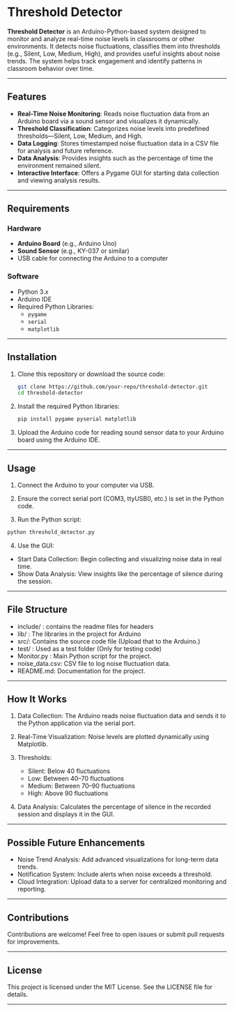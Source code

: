 # Threshold Detector

**Threshold Detector** is an Arduino-Python-based system designed to monitor and analyze real-time noise levels in classrooms or other environments. It detects noise fluctuations, classifies them into thresholds (e.g., Silent, Low, Medium, High), and provides useful insights about noise trends. The system helps track engagement and identify patterns in classroom behavior over time.

---

## Features

- **Real-Time Noise Monitoring**: Reads noise fluctuation data from an Arduino board via a sound sensor and visualizes it dynamically.
- **Threshold Classification**: Categorizes noise levels into predefined thresholds—Silent, Low, Medium, and High.
- **Data Logging**: Stores timestamped noise fluctuation data in a CSV file for analysis and future reference.
- **Data Analysis**: Provides insights such as the percentage of time the environment remained silent.
- **Interactive Interface**: Offers a Pygame GUI for starting data collection and viewing analysis results.

---

## Requirements

### Hardware
- **Arduino Board** (e.g., Arduino Uno)
- **Sound Sensor** (e.g., KY-037 or similar)
- USB cable for connecting the Arduino to a computer

### Software
- Python 3.x
- Arduino IDE
- Required Python Libraries:
  - `pygame`
  - `serial`
  - `matplotlib`

---

## Installation

1. Clone this repository or download the source code:
   ```bash
   git clone https://github.com/your-repo/threshold-detector.git
   cd threshold-detector
   ```

2. Install the required Python libraries:
   ```bash
   pip install pygame pyserial matplotlib
   ```  
3. Upload the Arduino code for reading sound sensor data to your Arduino board using the Arduino IDE.

---

## Usage

1. Connect the Arduino to your computer via USB.

2. Ensure the correct serial port (COM3, ttyUSB0, etc.) is set in the Python code.

3. Run the Python script:

```bash
python threshold_detector.py
```

4. Use the GUI:

- Start Data Collection: Begin collecting and visualizing noise data in real time.
- Show Data Analysis: View insights like the percentage of silence during the session.


---

## File Structure
- include/ : contains the readme files for headers
- lib/ : The libraries in the project for Arduino
- src/: Contains the source code file (Upload that to the Arduino.)
- test/ : Used as a test folder (Only for testing code)
- Monitor.py : Main Python script for the project.
- noise_data.csv: CSV file to log noise fluctuation data.
- README.md: Documentation for the project.

--- 

## How It Works
1. Data Collection: The Arduino reads noise fluctuation data and sends it to the Python application via the serial port.
2. Real-Time Visualization: Noise levels are plotted dynamically using Matplotlib.
3. Thresholds:
    - Silent: Below 40 fluctuations
    - Low: Between 40–70 fluctuations
    - Medium: Between 70–90 fluctuations
    - High: Above 90 fluctuations

4. Data Analysis: Calculates the percentage of silence in the recorded session and displays it in the GUI.

---

## Possible Future Enhancements

- Noise Trend Analysis: Add advanced visualizations for long-term data trends.
- Notification System: Include alerts when noise exceeds a threshold.
- Cloud Integration: Upload data to a server for centralized monitoring and reporting.

---

## Contributions

Contributions are welcome! Feel free to open issues or submit pull requests for improvements.

---

## License

This project is licensed under the MIT License. See the LICENSE file for details.

---